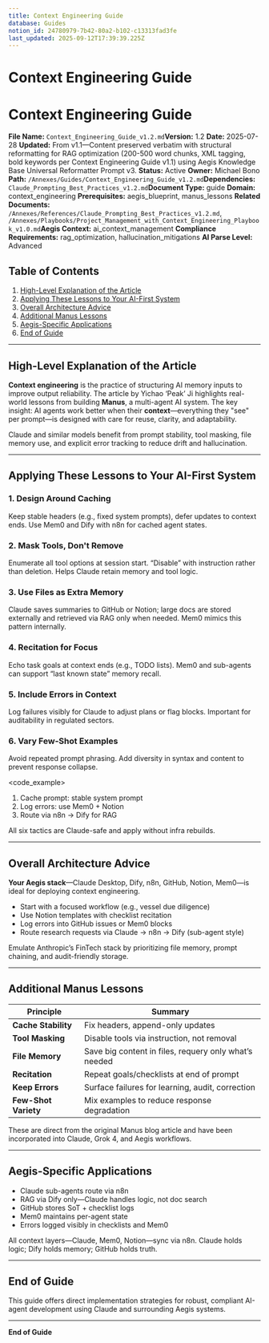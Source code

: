 ```yaml
---
title: Context Engineering Guide
database: Guides
notion_id: 24780979-7b42-80a2-b102-c13313fad3fe
last_updated: 2025-09-12T17:39:39.225Z
---
```


# Context Engineering Guide


# Context Engineering Guide


**File Name:** `Context_Engineering_Guide_v1.2.md`**Version:** 1.2
**Date:** 2025-07-28
**Updated:** From v1.1—Content preserved verbatim with structural reformatting for RAG optimization (200-500 word chunks, XML tagging, bold keywords per Context Engineering Guide v1.1) using Aegis Knowledge Base Universal Reformatter Prompt v3.
**Status:** Active
**Owner:** Michael Bono
**Path:** `/Annexes/Guides/Context_Engineering_Guide_v1.2.md`**Dependencies:** `Claude_Prompting_Best_Practices_v1.2.md`**Document Type:** guide
**Domain:** context\_engineering
**Prerequisites:** aegis\_blueprint, manus\_lessons
**Related Documents:** `/Annexes/References/Claude_Prompting_Best_Practices_v1.2.md`, `/Annexes/Playbooks/Project_Management_with_Context_Engineering_Playbook_v1.0.md`**Aegis Context:** ai\_context\_management
**Compliance Requirements:** rag\_optimization, hallucination\_mitigations
**AI Parse Level:** Advanced


## Table of Contents

1. [High-Level Explanation of the Article](https://www.notion.so/238809797b42803b963fd6dbe278f54b?v=238809797b4280a28395000c39111a49&p=247809797b4280a2b102c13313fad3fe&pm=s#high-level-explanation-of-the-article)
2. [Applying These Lessons to Your AI-First System](https://www.notion.so/238809797b42803b963fd6dbe278f54b?v=238809797b4280a28395000c39111a49&p=247809797b4280a2b102c13313fad3fe&pm=s#applying-these-lessons-to-your-ai-first-system)
3. [Overall Architecture Advice](https://www.notion.so/238809797b42803b963fd6dbe278f54b?v=238809797b4280a28395000c39111a49&p=247809797b4280a2b102c13313fad3fe&pm=s#overall-architecture-advice)
4. [Additional Manus Lessons](https://www.notion.so/238809797b42803b963fd6dbe278f54b?v=238809797b4280a28395000c39111a49&p=247809797b4280a2b102c13313fad3fe&pm=s#additional-manus-lessons)
5. [Aegis-Specific Applications](https://www.notion.so/238809797b42803b963fd6dbe278f54b?v=238809797b4280a28395000c39111a49&p=247809797b4280a2b102c13313fad3fe&pm=s#aegis-specific-applications)
6. [End of Guide](https://www.notion.so/238809797b42803b963fd6dbe278f54b?v=238809797b4280a28395000c39111a49&p=247809797b4280a2b102c13313fad3fe&pm=s#end-of-guide)

---


## High-Level Explanation of the Article


**Context engineering** is the practice of structuring AI memory inputs to improve output reliability. The article by Yichao ‘Peak’ Ji highlights real-world lessons from building **Manus**, a multi-agent AI system. The key insight: AI agents work better when their **context**—everything they "see" per prompt—is designed with care for reuse, clarity, and adaptability.


<important>


Claude and similar models benefit from prompt stability, tool masking, file memory use, and explicit error tracking to reduce drift and hallucination.


</important>


---


## Applying These Lessons to Your AI-First System


### 1. **Design Around Caching**


Keep stable headers (e.g., fixed system prompts), defer updates to context ends. Use Mem0 and Dify with n8n for cached agent states.


### 2. **Mask Tools, Don't Remove**


Enumerate all tool options at session start. “Disable” with instruction rather than deletion. Helps Claude retain memory and tool logic.


### 3. **Use Files as Extra Memory**


Claude saves summaries to GitHub or Notion; large docs are stored externally and retrieved via RAG only when needed. Mem0 mimics this pattern internally.


### 4. **Recitation for Focus**


Echo task goals at context ends (e.g., TODO lists). Mem0 and sub-agents can support “last known state” memory recall.


### 5. **Include Errors in Context**


Log failures visibly for Claude to adjust plans or flag blocks. Important for auditability in regulated sectors.


### 6. **Vary Few-Shot Examples**


Avoid repeated prompt phrasing. Add diversity in syntax and content to prevent response collapse.


\<code\_example>


<instructions>

1. Cache prompt: stable system prompt
2. Log errors: use Mem0 + Notion
3. Route via n8n → Dify for RAG
</instructions>
</code_example>

<thinking>


All six tactics are Claude-safe and apply without infra rebuilds.


</thinking>


---


## Overall Architecture Advice


**Your Aegis stack**—Claude Desktop, Dify, n8n, GitHub, Notion, Mem0—is ideal for deploying context engineering.

- Start with a focused workflow (e.g., vessel due diligence)
- Use Notion templates with checklist recitation
- Log errors into GitHub issues or Mem0 blocks
- Route research requests via Claude → n8n → Dify (sub-agent style)

<answer>


Emulate Anthropic’s FinTech stack by prioritizing file memory, prompt chaining, and audit-friendly storage.


</answer>


---


## Additional Manus Lessons


| Principle            | Summary                                               |
| -------------------- | ----------------------------------------------------- |
| **Cache Stability**  | Fix headers, append-only updates                      |
| **Tool Masking**     | Disable tools via instruction, not removal            |
| **File Memory**      | Save big content in files, requery only what’s needed |
| **Recitation**       | Repeat goals/checklists at end of prompt              |
| **Keep Errors**      | Surface failures for learning, audit, correction      |
| **Few-Shot Variety** | Mix examples to reduce response degradation           |


<important>


These are direct from the original Manus blog article and have been incorporated into Claude, Grok 4, and Aegis workflows.


</important>


---


## Aegis-Specific Applications

- Claude sub-agents route via n8n
- RAG via Dify only—Claude handles logic, not doc search
- GitHub stores SoT + checklist logs
- Mem0 maintains per-agent state
- Errors logged visibly in checklists and Mem0

<context>


All context layers—Claude, Mem0, Notion—sync via n8n. Claude holds logic; Dify holds memory; GitHub holds truth.


</context>


---


## End of Guide


This guide offers direct implementation strategies for robust, compliant AI-agent development using Claude and surrounding Aegis systems.


---


**End of Guide**

